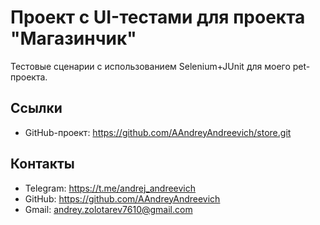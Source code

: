 # Проект с UI-тестами для проекта "Магазинчик"

Тестовые сценарии с использованием Selenium+JUnit для моего pet-проекта.

## Ссылки
- GitHub-проект: https://github.com/AAndreyAndreevich/store.git

## Контакты
- Telegram: https://t.me/andrej_andreevich
- GitHub: https://github.com/AAndreyAndreevich
- Gmail: andrey.zolotarev7610@gmail.com